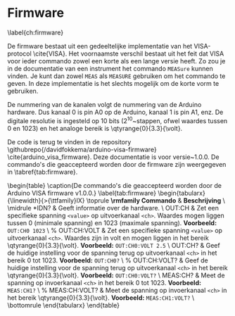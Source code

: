 # Firmware
\label{ch:firmware}

De firmware bestaat uit een gedeeltelijke implementatie van het VISA-protocol \cite{VISA}. Het voornaamste verschil bestaat uit het feit dat VISA voor ieder commando zowel een korte als een lange versie heeft. Zo zou je in de documentatie van een instrument het commando `MEASure` kunnen vinden. Je kunt dan zowel `MEAS` als `MEASURE` gebruiken om het commando te geven. In deze implementatie is het slechts mogelijk om de korte vorm te gebruiken.

De nummering van de kanalen volgt de nummering van de Arduino hardware. Dus kanaal 0 is pin A0 op de Arduino, kanaal 1 is pin A1, enz. De digitale resolutie is ingesteld op 10 bits ($2^{10}$~stappen, ofwel waardes tussen 0 en 1023) en het analoge bereik is \qtyrange{0}{3.3}{\volt}.

De code is terug te vinden in de repository \githubrepo{/davidfokkema/arduino-visa-firmware} \cite{arduino_visa_firmware}. Deze documentatie is voor versie~1.0.0. De commando's die geaccepteerd worden door de firmware zijn weergegeven in \tabref{tab:firmware}.

\begin{table}
  \caption{De commando's die geaccepteerd worden door de Arduino VISA firmware v1.0.0.}
  \label{tab:firmware}
  \begin{tabularx}{\linewidth}{>{\ttfamily}lX}
    \toprule
    __\rmfamily Commando__ & __Beschrijving__                                                                                                                                                                                 \\
    \midrule
    *IDN?                       & Geeft informatie over de hardware.                                                                                                                                                                    \\
    OUT:CH<ch> <value>          & Zet een specifieke spanning `<value>` op uitvoerkanaal `<ch>`. Waardes mogen liggen tussen 0 (minimale spanning) en 1023 (maximale spanning). __Voorbeeld:__ `OUT:CH0 1023` \\
    % OUT:CH<ch>:VOLT <value>     & Zet een specifieke spanning `<value>` op uitvoerkanaal `<ch>`. Waardes zijn in volt en mogen liggen in het bereik \qtyrange{0}{3.3}{\volt}. __Voorbeeld:__ `OUT:CH0:VOLT 2.5` \\
    OUT:CH<ch>?                 & Geef de huidige instelling voor de spanning terug op uitvoerkanaal `<ch>` in het bereik 0 tot 1023. __Voorbeeld:__ `OUT:CH0?`                                                      \\
    % OUT:CH<ch>:VOLT?            & Geef de huidige instelling voor de spanning terug op uitvoerkanaal `<ch>` in het bereik \qtyrange{0}{3.3}{\volt}. __Voorbeeld:__ `OUT:CH0:VOLT?`                                     \\
    MEAS:CH<ch>?                & Meet de spanning op invoerkanaal `<ch>` in het bereik 0 tot 1023. __Voorbeeld:__ `MEAS:CH1?`                                                                                       \\
    % MEAS:CH<ch>:VOLT?           & Meet de spanning op invoerkanaal `<ch>` in het bereik \qtyrange{0}{3.3}{\volt}. __Voorbeeld:__ `MEAS:CH1:VOLT?`                                                                      \\
    \bottomrule
  \end{tabularx}
\end{table}